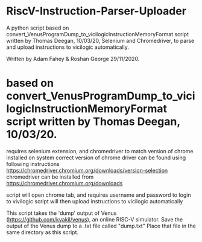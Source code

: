 # RiscV-Instruction-Parser-Uploader
A python script based on convert_VenusProgramDump_to_vicilogicInstructionMemoryFormat script written by Thomas Deegan, 10/03/20, Selenium and Chromedriver, to parse and upload instructions to vicilogic automatically. 


Written by Adam Fahey & Roshan George 29/11/2020.

# based on convert_VenusProgramDump_to_vicilogicInstructionMemoryFormat script written by Thomas Deegan, 10/03/20.

requires selenium extension, and chromedriver to match version of chrome installed on system
correct version of chrome driver can be found using following instructions
https://chromedriver.chromium.org/downloads/version-selection
chromedriver can be installed from https://chromedriver.chromium.org/downloads

script will open chrome tab, and requires username and password to login to vivilogic
script will then upload instructions to vicilogic automatically

This script takes the 'dump' output of Venus (https://github.com/kvakil/venus), an online RISC-V simulator.
Save the output of the Venus dump to a .txt file called "dump.txt"
Place that file in the same directory as this script.
